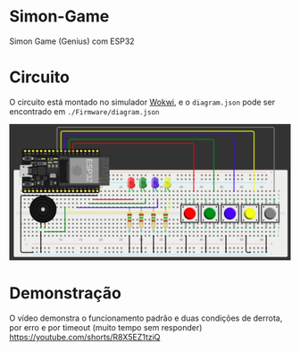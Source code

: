# Simon-Game
Simon Game (Genius) com ESP32

# Circuito
O circuito está montado no simulador [Wokwi](https://wokwi.com/projects/380132045729310721), e o `diagram.json` pode ser encontrado em `./Firmware/diagram.json`

![Circuit](circuit.png)

# Demonstração
O vídeo demonstra o funcionamento padrão e duas condições de derrota, por erro e por timeout (muito tempo sem responder)
https://youtube.com/shorts/R8X5EZ1tziQ
